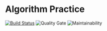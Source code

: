 # Algorithm Practice
[![Build Status](https://travis-ci.org/prathameshtajane/java-coding-practice.svg?branch=master)](https://travis-ci.org/prathameshtajane/java-coding-practice) ![Quality Gate](https://sonarcloud.io/api/project_badges/measure?project=prathameshtajane_java-coding-practice&metric=alert_status) ![Maintainability](https://sonarcloud.io/api/project_badges/measure?project=prathameshtajane_java-coding-practice&metric=sqale_rating)
